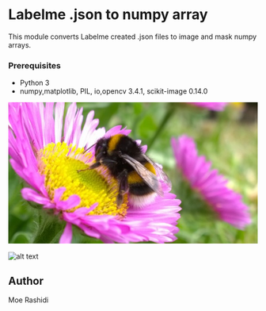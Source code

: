 # Labelme .json to numpy array
This module converts Labelme created .json files to image and mask numpy arrays.


### Prerequisites

* Python 3
* numpy,matplotlib, PIL, io,opencv 3.4.1, scikit-image 0.14.0

![alt text](bee_flower.jpg)

![alt text](image_mask.png)


## Author
Moe Rashidi
